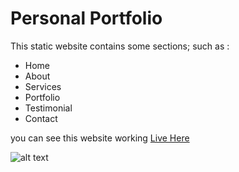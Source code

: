 # Personal Portfolio
This static website contains some sections; such as :
* Home
* About
* Services
* Portfolio
* Testimonial
* Contact

you can see this website working [Live Here](https://mashfy.github.io/mashfyportfolio/)

![alt text](https://github.com/Mashfy/mashfyportfolio/blob/master/img/portfolio/large/project-1/1.png"Enjoy")